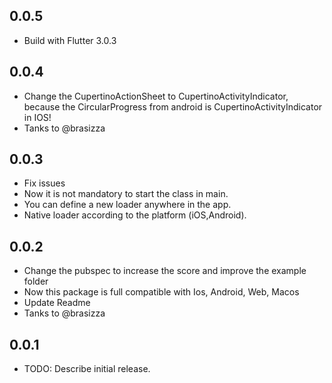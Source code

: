 ## 0.0.5
* Build with Flutter 3.0.3

## 0.0.4
* Change the CupertinoActionSheet to CupertinoActivityIndicator, because the CircularProgress from android is CupertinoActivityIndicator in IOS!
* Tanks to @brasizza

## 0.0.3
* Fix issues
* Now it is not mandatory to start the class in main.
* You can define a new loader anywhere in the app.
* Native loader according to the platform (iOS,Android).

## 0.0.2
* Change the pubspec to increase the score and improve the example folder
* Now this package is full compatible with Ios, Android, Web, Macos
* Update Readme
* Tanks to @brasizza

## 0.0.1
* TODO: Describe initial release.

